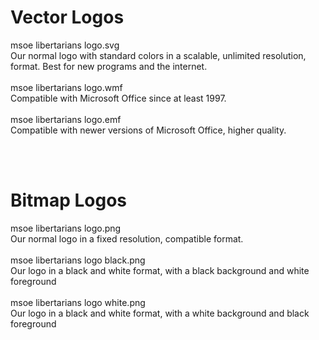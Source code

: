 <h1>Vector Logos</h1>
<p>
msoe libertarians logo.svg
    <br>
  Our normal logo with standard colors in a scalable, unlimited resolution, format. Best for new programs and the internet.
  <br>  <br>
msoe libertarians logo.wmf
    <br>
  Compatible with Microsoft Office since at least 1997.
  <br>  <br>
msoe libertarians logo.emf
    <br>
  Compatible with newer versions of Microsoft Office, higher quality.
</p>
    <br>  <br>
<h1>Bitmap Logos</h1>
<p>
msoe libertarians logo.png
    <br>
  Our normal logo in a fixed resolution, compatible format.
  <br>  <br>
msoe libertarians logo black.png
    <br>
  Our logo in a black and white format, with a black background and white foreground
    <br>  <br>
msoe libertarians logo white.png
    <br>
  Our logo in a black and white format, with a white background and black foreground
</p>
